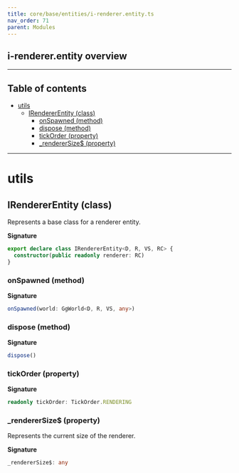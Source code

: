 ```yaml
---
title: core/base/entities/i-renderer.entity.ts
nav_order: 71
parent: Modules
---
```


## i-renderer.entity overview

---

<h2 class="text-delta">Table of contents</h2>

- [utils](#utils)
  - [IRendererEntity (class)](#irendererentity-class)
    - [onSpawned (method)](#onspawned-method)
    - [dispose (method)](#dispose-method)
    - [tickOrder (property)](#tickorder-property)
    - [\_rendererSize$ (property)](#_renderersize-property)

---

# utils

## IRendererEntity (class)

Represents a base class for a renderer entity.

**Signature**

```ts
export declare class IRendererEntity<D, R, VS, RC> {
  constructor(public readonly renderer: RC)
}
```

### onSpawned (method)

**Signature**

```ts
onSpawned(world: GgWorld<D, R, VS, any>)
```

### dispose (method)

**Signature**

```ts
dispose()
```

### tickOrder (property)

**Signature**

```ts
readonly tickOrder: TickOrder.RENDERING
```

### \_rendererSize$ (property)

Represents the current size of the renderer.

**Signature**

```ts
_rendererSize$: any
```
